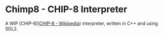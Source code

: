 # Chimp8 - CHIP-8 Interpreter

A WIP [CHIP-8]([CHIP-8 - Wikipedia](https://en.wikipedia.org/wiki/CHIP-8)) interpreter, written in C++ and using SDL2.


